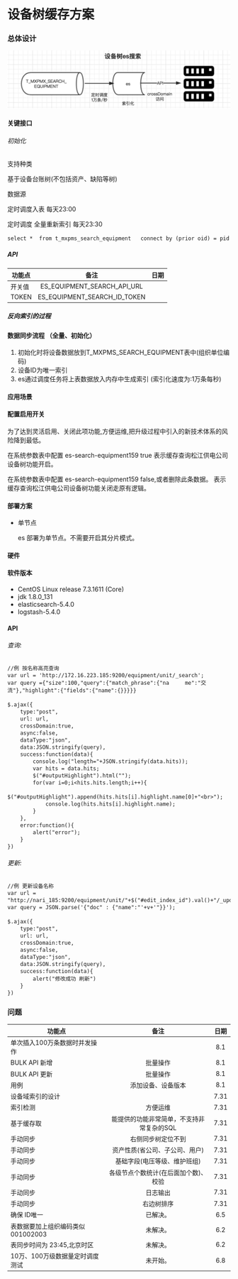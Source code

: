 # 设备树缓存方案

### 总体设计

[](设备树es)
![Alt text](images/equipment-es.png "Optional title")

#### 关键接口

###### 初始化

支持种类

基于设备台账树(不包括资产、缺陷等树)

数据源

定时调度入表 		每天23:00

定时调度 全量重新索引 每天23:30

	select *  from t_mxpms_search_equipment   connect by (prior oid) = pid

##### API

功能点		 			|备注           | 日期|
------------ 			|:-------------:| :------------:|
开关值    |    ES_EQUIPMENT_SEARCH_API_URL           | 
TOKEN    |    ES_EQUIPMENT_SEARCH_ID_TOKEN           | 
    

##### 反向索引的过程


#### 数据同步流程 （全量、初始化）



1. 初始化时将设备数据放到T_MXPMS_SEARCH_EQUIPMENT表中(组织单位编码)
2. 设备ID为唯一索引
3. es通过调度任务将上表数据放入内存中生成索引 (索引化速度为:1万条每秒)

#### 应用场景

#### 配置启用开关

为了达到灵活启用、关闭此项功能,方便运维,把升级过程中引入的新技术体系的风险降到最低。

在系统参数表中配置 es-search-equipment159 true 表示缓存查询松江供电公司设备树功能开启。

在系统参数表中配置 es-search-equipment159 false,或者删除此条数据。 表示缓存查询松江供电公司设备树功能关闭走原有逻辑。

#### 部署方案

*	单节点
	
	es 部署为单节点。不需要开启其分片模式。



#### 硬件

#### 软件版本

*	CentOS Linux release 7.3.1611 (Core)
*	jdk 1.8.0_131
*	elasticsearch-5.4.0
*	logstash-5.4.0	

#### API

###### 查询:

	//例 按名称高亮查询
	var url = 'http://172.16.223.185:9200/equipment/unit/_search';
	var query ={"size":100,"query":{"match_phrase":{"na 	me":"交流"},"highlight":{"fields":{"name":{}}}}}

	$.ajax({
        type:"post",
        url: url,
        crossDomain:true,
        async:false,
        dataType:"json",
        data:JSON.stringify(query),
        success:function(data){
            console.log("length="+JSON.stringify(data.hits));
            var hits = data.hits;
            $("#outputHighlight").html("");
            for(var i=0;i<hits.hits.length;i++){
                $("#outputHighlight").append(hits.hits[i].highlight.name[0]+"<br>");
                console.log(hits.hits[i].highlight.name);
            }            
        },
        error:function(){
            alert("error");
        }
    })
    
###### 更新:

	//例 更新设备名称
	var url = "http://nari_185:9200/equipment/unit/"+$("#edit_index_id").val()+"/_update"
	var query = JSON.parse('{"doc" : {"name":"'+v+'"}}');
	
	$.ajax({
        type:"post",
        url: url,
        crossDomain:true,
        async:false,
        dataType:"json",
        data:JSON.stringify(query),
        success:function(data){
            alert("修改成功 刷新")
        }
    })    
    
### 问题  

功能点		 			|备注           | 日期|
------------ 			|:-------------:| :------------:|
单次插入100万条数据时并发操作    |               | 8.1
BULK API 新增    |          批量操作     | 8.1
BULK API 更新    |          批量操作     | 8.1
用例    |          添加设备、设备版本     | 8.1
设备域索引的设计    |               | 7.31
索引检测    | 方便运维              | 7.31
基于缓存取    | 能提供的功能非常简单，不支持非常复杂的SQL              | 7.31
手动同步    | 右侧同步树定位不到              | 7.31
手动同步    | 资产性质(省公司、子公司、用户)              | 7.31
手动同步    | 基础字段(电压等级、维护班组)              | 7.31
手动同步    | 各级节点个数统计(在后面加个数)、校验              | 7.31
手动同步    | 日志输出              | 7.31
手动同步    | 右边树排序              | 7.31
确保	ID唯一	| 已解决。  			| 6.5
表数据要加上组织编码类似 001002003	| 未解决。  			| 6.2
表同步时间为 23:45,北京时区	| 未解决。  			| 6.2
10万、100万级数据量定时调度测试	| 未开始。  			| 6.8
